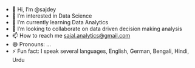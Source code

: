 - 👋 Hi, I’m @sajdey
- 👀 I’m interested in Data Science
- 🌱 I’m currently learning Data Analytics
- 💞️ I’m looking to collaborate on data driven decision making analysis
- 📫 How to reach me sajal.analytics@gmail.com
- 😄 Pronouns: ...
- ⚡ Fun fact: I speak several languages, English, German, Bengali, Hindi, Urdu

<!---
sajdey/sajdey is a ✨ special ✨ repository because its `README.md` (this file) appears on your GitHub profile.
You can click the Preview link to take a look at your changes.
--->
